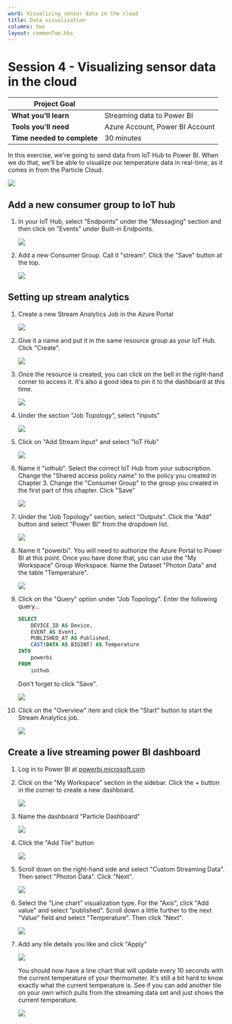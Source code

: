 ```yaml
---
word: Visualizing sensor data in the cloud
title: Data visualization
columns: two
layout: commonTwo.hbs
---
```


# Session 4 - Visualizing sensor data in the cloud

| **Project Goal**            |                                 |
| --------------------------- | ------------------------------- |
| **What you’ll learn**       | Streaming data to Power BI      |
| **Tools you’ll need**       | Azure Account, Power BI Account |
| **Time needed to complete** | 30 minutes                      |

In this exercise, we're going to send data from IoT Hub to Power BI. When we do that, we'll be able to visualize our temperature data in real-time, as it comes in from the Particle Cloud.

![](/assets/images/workshops/photon-maker-kit/04/power-bi-done.png)

## Add a new consumer group to IoT hub

1. In your IoT Hub, select "Endpoints" under the "Messaging" section and then click on "Events" under Built-in Endpoints.

    ![](/assets/images/workshops/photon-maker-kit/04/iot-hub-events.png)

2. Add a new Consumer Group. Call it "stream". Click the "Save" button at the top.

    ![](/assets/images/workshops/photon-maker-kit/04/new-consumer-group.png)

## Setting up stream analytics

1. Create a new Stream Analytics Job in the Azure Portal

    ![](/assets/images/workshops/photon-maker-kit/04/new-stream-analytics.png)

2. Give it a name and put it in the same resource group as your IoT Hub. Click "Create".

    ![](/assets/images/workshops/photon-maker-kit/04/new-stream-analytics-settings.png)

3. Once the resource is created, you can click on the bell in the right-hand corner to access it. It's also a good idea to pin it to the dashboard at this time.

    ![](/assets/images/workshops/photon-maker-kit/04/go-to-resource-pin-to-dashboard.png)

4. Under the section "Job Topology", select "inputs"

    ![](/assets/images/workshops/photon-maker-kit/04/job-topology-inputs.png)

5. Click on "Add Stream Input" and select "IoT Hub"

    ![](/assets/images/workshops/photon-maker-kit/04/add-stream-input.png)

6. Name it "iothub". Select the correct IoT Hub from your subscription. Change the "Shared access policy name" to the policy you created in Chapter 3. Change the "Consumer Group" to the group you created in the first part of this chapter. Click "Save"

    ![](/assets/images/workshops/photon-maker-kit/04/new-input.png)

7. Under the "Job Topology" section, select "Outputs". Click the "Add" button and select "Power BI" from the dropdown list.

    ![](/assets/images/workshops/photon-maker-kit/04/new-output.png)

8. Name it "powerbi". You will need to authorize the Azure Portal to Power BI at this point. Once you have done that, you can use the "My Workspace" Group Workspace. Name the Dataset "Photon Data" and the table "Temperature".

    ![](/assets/images/workshops/photon-maker-kit/04/new-output.png)

9. Click on the "Query" option under "Job Topology". Enter the following query...

    ```sql
    SELECT
        DEVICE_ID AS Device,
        EVENT AS Event,
        PUBLISHED_AT AS Published,
        CAST(DATA AS BIGINT) AS Temperature
    INTO
        powerbi
    FROM
        iothub
    ```

    Don't forget to click "Save".

    ![](/assets/images/workshops/photon-maker-kit/04/alter-query.png)

10. Click on the "Overview" item and click the "Start" button to start the Stream Analytics job.

    ![](/assets/images/workshops/photon-maker-kit/04/overview-start-start.png)

## Create a live streaming power BI dashboard

1. Log in to Power BI at [powerbi.microsoft.com](https://powerbi.microsoft.com)

2. Click on the "My Workspace" section in the sidebar. Click the + button in the corner to create a new dashboard.

    ![](/assets/images/workshops/photon-maker-kit/04/create-dashboard.png)

3. Name the dashboard "Particle Dashboard"

    ![](/assets/images/workshops/photon-maker-kit/04/dashboard-name.png)

4. Click the "Add Tile" button

    ![](/assets/images/workshops/photon-maker-kit/04/add-tile.png)

5. Scroll down on the right-hand side and select "Custom Streaming Data". Then select "Photon Data". Click "Next".

    ![](/assets/images/workshops/photon-maker-kit/04/photon-dataset.png)

6. Select the "Line chart" visualization type. For the "Axis", click "Add value" and select "published". Scroll down a little further to the next "Value" field and select "Temperature". Then click "Next".

    ![](/assets/images/workshops/photon-maker-kit/04/custom-streaming-tile.png)

7. Add any tile details you like and click "Apply"

    ![](/assets/images/workshops/photon-maker-kit/04/tile-details.png)

    You should now have a line chart that will update every 10 seconds with the current temperature of your thermometer. It's still a bit hard to know exactly what the current temperature is. See if you can add another tile on your own which pulls from the streaming data set and just shows the current temperature.

    ![](/assets/images/workshops/photon-maker-kit/04/power-bi-done.png)